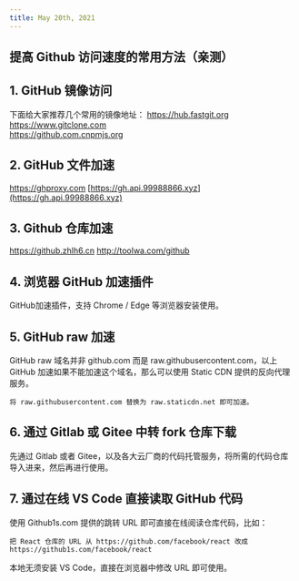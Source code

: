 ```yaml
---
title: May 20th, 2021
---
```


## 提高 Github 访问速度的常用方法（亲测）

## 1. GitHub 镜像访问

下面给大家推荐几个常用的镜像地址：
https://hub.fastgit.org
https://www.gitclone.com  
https://github.com.cnpmjs.org  


## 2. GitHub 文件加速

https://ghproxy.com
[https://gh.api.99988866.xyz](https://gh.api.99988866.xyz)


## 3. Github 仓库加速

https://github.zhlh6.cn
http://toolwa.com/github


## 4. 浏览器 GitHub 加速插件

GitHub加速插件，支持 Chrome / Edge 等浏览器安装使用。


## 5. GitHub raw 加速

GitHub raw 域名并非 github.com 而是 raw.githubusercontent.com，以上 GitHub 加速如果不能加速这个域名，那么可以使用 Static CDN 提供的反向代理服务。

    将 raw.githubusercontent.com 替换为 raw.staticdn.net 即可加速。


## 6. 通过 Gitlab 或 Gitee 中转 fork 仓库下载

先通过 Gitlab 或者 Gitee，以及各大云厂商的代码托管服务，将所需的代码仓库导入进来，然后再进行使用。


## 7. 通过在线 VS Code 直接读取 GitHub 代码

使用 Github1s.com 提供的跳转 URL 即可直接在线阅读仓库代码，比如：

    把 React 仓库的 URL 从 https://github.com/facebook/react 改成 https://github1s.com/facebook/react

本地无须安装 VS Code，直接在浏览器中修改 URL 即可使用。
